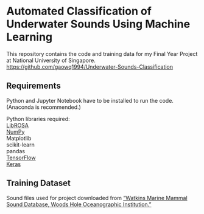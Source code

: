 # Automated Classification of Underwater Sounds Using Machine Learning

This repository contains the code and training data for my Final Year Project at National University of Singapore.  
https://github.com/gaowq1994/Underwater-Sounds-Classification

## Requirements

Python and Jupyter Notebook have to be installed to run the code. (Anaconda is recommended.)  
  
Python libraries required:  
[LibROSA](https://librosa.github.io/librosa/install.html)  
[NumPy](https://scipy.org/install.html)  
Matplotlib  
scikit-learn  
pandas  
[TensorFlow](https://www.tensorflow.org/install/)  
[Keras](https://keras.io/#installation)  

## Training Dataset

Sound files used for project downloaded from [“Watkins Marine Mammal Sound Database, Woods Hole Oceanographic Institution.”](https://cis.whoi.edu/science/B/whalesounds/index.cfm)
